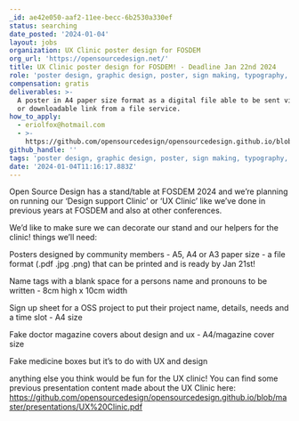 ```yaml
---
_id: ae42e050-aaf2-11ee-becc-6b2530a330ef
status: searching
date_posted: '2024-01-04'
layout: jobs
organization: UX Clinic poster design for FOSDEM
org_url: 'https://opensourcedesign.net/'
title: UX Clinic poster design for FOSDEM! - Deadline Jan 22nd 2024
role: 'poster design, graphic design, poster, sign making, typography,'
compensation: gratis
deliverables: >-
  A poster in A4 paper size format as a digital file able to be sent via email
  or downloadable link from a file service.
how_to_apply:
  - eriolfox@hotmail.com
  - >-
    https://github.com/opensourcedesign/opensourcedesign.github.io/blob/master/presentations/UX%20Clinic.pdf
github_handle: ''
tags: 'poster design, graphic design, poster, sign making, typography,'
date: '2024-01-04T11:16:17.883Z'
---
```

Open Source Design has a stand/table at FOSDEM 2024 and we’re planning on running our ‘Design support Clinic’ or ‘UX Clinic’ like we’ve done in previous years at FOSDEM and also at other conferences.

We’d like to make sure we can decorate our stand and our helpers for the clinic! things we’ll need:

Posters designed by community members - A5, A4 or A3 paper size - a file format (.pdf .jpg .png) that can be printed and is ready by Jan 21st!

Name tags with a blank space for a persons name and pronouns to be written - 8cm high x 10cm width

Sign up sheet for a OSS project to put their project name, details, needs and a time slot - A4 size

Fake doctor magazine covers about design and ux - A4/magazine cover size

Fake medicine boxes but it’s to do with UX and design

anything else you think would be fun for the UX clinic!
You can find some previous presentation content made about the UX Clinic here:
https://github.com/opensourcedesign/opensourcedesign.github.io/blob/master/presentations/UX%20Clinic.pdf
